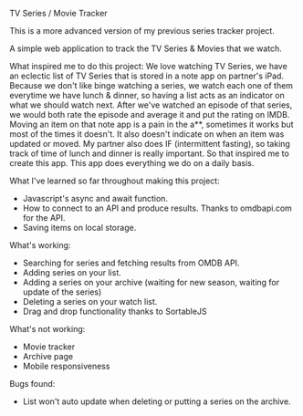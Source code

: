 TV Series / Movie Tracker

This is a more advanced version of my previous series tracker project.

A simple web application to track the TV Series & Movies that we watch.

What inspired me to do this project:
We love watching TV Series, we have an eclectic list of TV Series that is stored in a note app on partner's iPad. Because we don't like binge watching a series, we watch each one of them everytime we have lunch & dinner, so having a list acts as an indicator on what we should watch next. After we've watched an episode of that series, we would both rate the episode and average it and put the rating on IMDB.
Moving an item on that note app is a pain in the a\*\*, sometimes it works but most of the times it doesn't. It also doesn't indicate on when an item was updated or moved. My partner also does IF (intermittent fasting), so taking track of time of lunch and dinner is really important.
So that inspired me to create this app. This app does everything we do on a daily basis.

What I've learned so far throughout making this project:

- Javascript's async and await function.
- How to connect to an API and produce results. Thanks to omdbapi.com for the API.
- Saving items on local storage.

What's working:

- Searching for series and fetching results from OMDB API.
- Adding series on your list.
- Adding a series on your archive (waiting for new season, waiting for update of the series)
- Deleting a series on your watch list.
- Drag and drop functionality thanks to SortableJS

What's not working:

- Movie tracker
- Archive page
- Mobile responsiveness

Bugs found:

- List won't auto update when deleting or putting a series on the archive.
